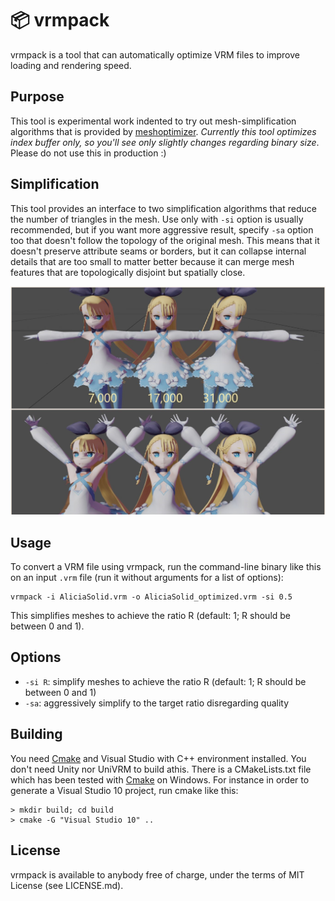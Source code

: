 # 📦 vrmpack

vrmpack is a tool that can automatically optimize VRM files to improve loading and rendering speed.

## Purpose

This tool is experimental work indented to try out mesh-simplification algorithms that is provided by [meshoptimizer](https://github.com/zeux/meshoptimizer). *Currently this tool optimizes index buffer only, so you'll see only slightly changes regarding binary size*. Please do not use this in production :)


## Simplification

This tool provides an interface to two simplification algorithms that reduce the number of triangles in the mesh. Use only with `-si` option is usually recommended, but if you want more aggressive result, specify `-sa` option too that doesn't follow the topology of the original mesh. This means that it doesn't preserve attribute seams or borders, but it can collapse internal details that are too small to matter better because it can merge mesh features that are topologically disjoint but spatially close.

![alicia](figures\alicia.jpg)

## Usage

To convert a VRM file using vrmpack, run the command-line binary like this on an input `.vrm` file (run it without arguments for a list of options):

```
vrmpack -i AliciaSolid.vrm -o AliciaSolid_optimized.vrm -si 0.5
```

This simplifies meshes to achieve the ratio R (default: 1; R should be between 0 and 1).

## Options

* `-si R`: simplify meshes to achieve the ratio R (default: 1; R should be between 0 and 1)
* `-sa`: aggressively simplify to the target ratio disregarding quality

## Building

You need [Cmake](https://cmake.org/download/) and Visual Studio with C++ environment installed. You don't need Unity nor UniVRM to build athis. There is a CMakeLists.txt file which has been tested with [Cmake](https://cmake.org/download/) on Windows. For instance in order to generate a Visual Studio 10 project, run cmake like this:


```
> mkdir build; cd build
> cmake -G "Visual Studio 10" ..
```

## License

vrmpack is available to anybody free of charge, under the terms of MIT License (see LICENSE.md).
